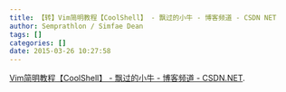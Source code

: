 ```yaml
---
title: 【转】Vim简明教程【CoolShell】 - 飘过的小牛 - 博客频道 - CSDN NET
author: Semprathlon / Simfae Dean
tags: []
categories: []
date: 2015-03-26 10:27:58
---
```

<a href='http://blog.csdn.net/niushuai666/article/details/7275406'>Vim简明教程【CoolShell】 - 飘过的小牛 - 博客频道 - CSDN.NET</a>.